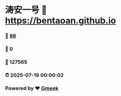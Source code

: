 # 涛安一号 :link: https://bentaoan.github.io 
### :page_facing_up: [88](https://bentaoan.github.io/tag.html) 
### :speech_balloon: 0 
### :hibiscus: 127565 
### :alarm_clock: 2025-07-19 00:00:02 
### Powered by :heart: [Gmeek](https://github.com/Meekdai/Gmeek)
